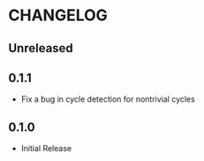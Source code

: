 # CHANGELOG

## Unreleased

## 0.1.1

- Fix a bug in cycle detection for nontrivial cycles

## 0.1.0

- Initial Release
